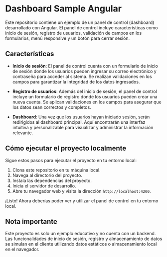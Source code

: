 # Dashboard Sample Angular

Este repositorio contiene un ejemplo de un panel de control (dashboard) desarrollado con Angular. El panel de control incluye características como inicio de sesión, registro de usuarios, validación de campos en los formularios, menú responsive y un botón para cerrar sesión.

## Características

- **Inicio de sesión**: El panel de control cuenta con un formulario de inicio de sesión donde los usuarios pueden ingresar su correo electrónico y contraseña para acceder al sistema. Se realizan validaciones en los campos para garantizar la integridad de los datos ingresados.

- **Registro de usuarios**: Además del inicio de sesión, el panel de control incluye un formulario de registro donde los usuarios pueden crear una nueva cuenta. Se aplican validaciones en los campos para asegurar que los datos sean correctos y completos.

- **Dashboard**: Una vez que los usuarios hayan iniciado sesión, serán redirigidos al dashboard principal. Aquí encontrarán una interfaz intuitiva y personalizable para visualizar y administrar la información relevante.

## Cómo ejecutar el proyecto localmente

Sigue estos pasos para ejecutar el proyecto en tu entorno local:

1. Clona este repositorio en tu máquina local.
2. Navega al directorio del proyecto.
3. Instala las dependencias del proyecto.
4. Inicia el servidor de desarrollo.
5. Abre tu navegador web y visita la dirección `http://localhost:4200`.

¡Listo! Ahora deberías poder ver y utilizar el panel de control en tu entorno local.

## Nota importante

Este proyecto es solo un ejemplo educativo y no cuenta con un backend. Las funcionalidades de inicio de sesión, registro y almacenamiento de datos se simulan en el cliente utilizando datos estáticos o almacenamiento local en el navegador.
